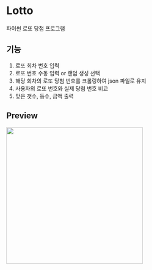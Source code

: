 # Lotto

파이썬 로또 당첨 프로그램

## 기능

1. 로또 회차 번호 입력
2. 로또 번호 수동 입력 or 랜덤 생성 선택
3. 해당 회차의 로또 당첨 번호를 크롤링하여 json 파일로 유지
4. 사용자의 로또 번호와 실제 당첨 번호 비교
5. 맞은 갯수, 등수, 금액 출력

## Preview

<img width="357" src="https://github.com/kimhamney/oz-coding/assets/11283993/45efed3a-a9b6-4e06-bf6e-511551ae3738">
